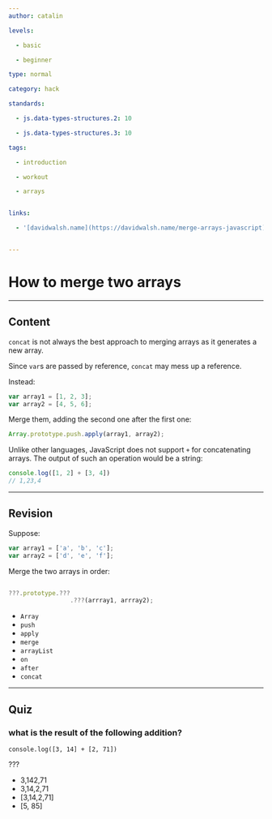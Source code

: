 ```yaml
---
author: catalin

levels:

  - basic

  - beginner

type: normal

category: hack

standards:

  - js.data-types-structures.2: 10

  - js.data-types-structures.3: 10

tags:

  - introduction

  - workout

  - arrays


links:

  - '[davidwalsh.name](https://davidwalsh.name/merge-arrays-javascript){website}'


---
```


# How to merge two arrays

---
## Content

`concat` is not always the best approach to merging arrays as it generates a new array.

Since `var`s are passed by reference, `concat` may mess up a reference.

Instead:
```javascript
var array1 = [1, 2, 3];
var array2 = [4, 5, 6];

```
Merge them, adding the second one after the first one:
```javascript
Array.prototype.push.apply(array1, array2);

```

Unlike other languages, JavaScript does not support `+` for concatenating arrays. The output of such an operation would be a string:
```js
console.log([1, 2] + [3, 4])
// 1,23,4
```

---
## Revision

Suppose:
```javascript
var array1 = ['a', 'b', 'c'];
var array2 = ['d', 'e', 'f'];
```

Merge the two arrays in order:
```javascript

???.prototype.???
                 .???(arrray1, arrray2);
```

* `Array`
* `push`
* `apply`
* `merge`
* `arrayList`
* `on`
* `after`
* `concat`

---
## Quiz
### what is the result of the following addition?

```
console.log([3, 14] + [2, 71])
```

 ???

* 3,142,71
* 3,14,2,71
* [3,14,2,71]
* [5, 85]
